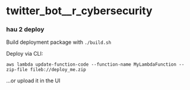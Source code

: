 # twitter_bot__r_cybersecurity

### hau 2 deploy

Build deployment package with `./build.sh`

Deploy via CLI:

```
aws lambda update-function-code --function-name MyLambdaFunction --zip-file fileb://deploy_me.zip
```

...or upload it in the UI